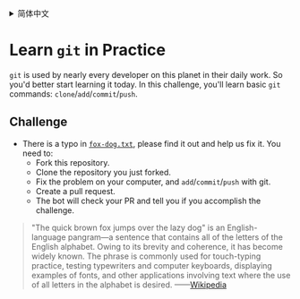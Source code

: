 <details>
  <summary>简体中文</summary>

  # 在实战中学习`git`的基本操作

  世界上几乎每个开发者的日常工作都离不开`git`，所以最好从现在就开始熟悉它。
  在这个挑战中，你会学到`git`的基本操作：`clone`/`add`/`commit`/`push`。
  
  ## 挑战
  
  - [`fox-dog.txt`](https://github.com/ByteLegendQuest/fix-typo/blob/main/fox-dog.txt)中包含了一个<ruby>笔误<rt>typo</rt></ruby>，请找到并帮助我们修复它。你需要：
    - Fork这个仓库。
    - Clone你Fork的仓库。
    - 在你的电脑上修复这个问题，使用`git`进行`add`/`commit`/`push`。
    - 创建一个Pull Request。
    - 机器人将会检查你的PR，告诉你你是否通过了挑战。
  - 回到[字节传说](https://bytelegend.com)，然后继续你的英雄旅程。
  
  > <ruby>"The quick brown fox jumps over the lazy dog"<rt>敏捷的棕色狐狸跨过懒狗</rt></ruby>是一个著名的包含了英语的全部26个字母的短句，常被用于测试字体的显示效果和键盘有没有故障。
  > ——[维基百科](https://zh.wikipedia.org/wiki/The_quick_brown_fox_jumps_over_the_lazy_dog)

</details>

# Learn `git` in Practice

`git` is used by nearly every developer on this planet in their daily work. So you'd better start learning it today.
In this challenge, you'll learn basic `git` commands: `clone`/`add`/`commit`/`push`.

## Challenge

- There is a typo in [`fox-dog.txt`](https://github.com/ByteLegendQuest/fix-typo/blob/main/fox-dog.txt), please find it out and help us fix it. You need to:
  - Fork this repository.
  - Clone the repository you just forked.
  - Fix the problem on your computer, and `add`/`commit`/`push` with git.
  - Create a pull request.
  - The bot will check your PR and tell you if you accomplish the challenge.

> "The quick brown fox jumps over the lazy dog" is an English-language pangram—a sentence that contains all of the letters of the English alphabet. Owing to its brevity and coherence, it has become widely known. The phrase is commonly used for touch-typing practice, testing typewriters and computer keyboards, displaying examples of fonts, and other applications involving text where the use of all letters in the alphabet is desired.
> ——[Wikipedia](https://en.wikipedia.org/wiki/The_quick_brown_fox_jumps_over_the_lazy_dog)
